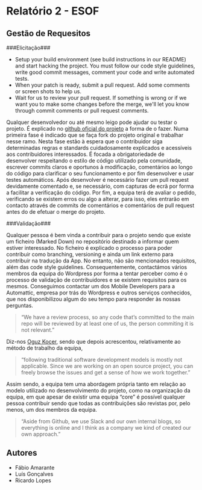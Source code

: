 # Relatório 2 - ESOF #
## Gestão de Requesitos ##

###Elicitação###
	
* Setup your build environment (see build instructions in our README) and start hacking the project. You must follow our code style guidelines, write good commit messages, comment your code and write automated tests.	
* When your patch is ready, submit a pull request. Add some comments or screen shots to help us.
* Wait for us to review your pull request. If something is wrong or if we want you to make some changes before the merge, we'll let you know through commit comments or pull request comments.

Qualquer desenvolvedor ou até mesmo leigo pode ajudar ou testar o projeto. É explicado no [github oficial do projeto](https://github.com/wordpress-mobile/WordPress-Android/blob/develop/CONTRIBUTING.md) a forma de o fazer. Numa primeira fase é indicado que se faça fork do projeto original e trabalhar nesse ramo. Nesta fase estão à espera que o contribuidor siga determinadas regras e standards cuidadosamente explicados e acessíveis aos contribuidores interessados.
É focada a obrigatoriedade de desenvolver respeitando o estilo de código utilizado pela comunidade, escrever commits claros e oportunos à modificação, comentários ao longo do código para clarificar o seu funcionamento e por fim desenvolver e usar testes automáticos.
Após desenvolver é necessário fazer um pull request devidamente comentado e, se necessário, com capturas de ecrã por forma a facilitar a verificação do código.
Por fim, a equipa terá de avaliar o pedido, verificando se existem erros ou algo a alterar, para isso, eles entrarão em contacto através de commits de comentários e comentários de pull request antes do de efetuar o merge do projeto.

###Validação###

Qualquer pessoa é bem vinda a contribuir para o projeto sendo que existe um ficheiro (Marked Down) no repositório destinado a informar quem estiver interessado. No ficheiro é explicado o processo para poder contribuir como branching, versioning e ainda um link externo para contribuir na tradução da App.
No entanto, não são mencionados requisitos, além das code style guidelines. Consequentemente, contactámos vários membros da equipa do Wordpress por forma a tentar perceber como é o processo de validação de contribuidores e se existem requisitos para os mesmos. Conseguimos contactar um dos Mobile Developers para a Automattic, empresa por trás do Wordpress e outros serviços conhecidos,  que nos disponibilizou algum do seu tempo para responder às nossas perguntas.
>“We have a review process, so any code that’s committed to the main repo will be reviewed by at least one of us, the person commiting it is not relevant.”

Diz-nos [Oguz Kocer](https://github.com/oguzkocer), sendo que depois acrescentou, relativamente ao método de trabalho da equipa, 
>“following traditional software development models is mostly not applicable. Since we are working on an open source project, you can freely browse the issues and get a sense of how we work together.”

Assim sendo, a equipa tem uma abordagem própria tanto em relação ao modelo utilizado no desenvolvimento do projeto, como na organização da equipa, em que apesar de existir uma equipa “core” é possível qualquer pessoa contribuir sendo que todas as contribuições são revistas por, pelo menos, um dos membros da equipa.
>“Aside from Github, we use Slack and our own internal blogs, so everything is online and I think as a company we kind of created our own approach.”


## Autores

* Fábio Amarante
* Luís Gonçalves
* Ricardo Lopes
